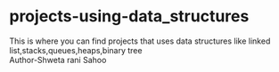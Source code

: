 # projects-using-data_structures
This is where you can find projects that uses data structures like linked list,stacks,queues,heaps,binary tree
<br>
Author-Shweta rani Sahoo
